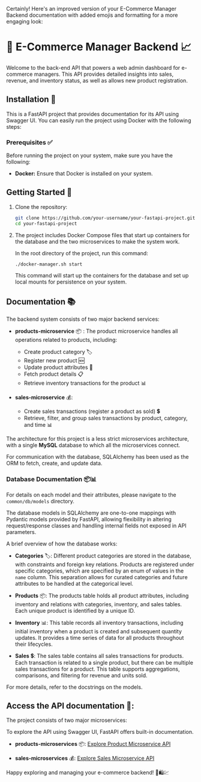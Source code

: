 Certainly! Here's an improved version of your E-Commerce Manager Backend documentation with added emojis and formatting for a more engaging look:

# 🛒 E-Commerce Manager Backend 📈

Welcome to the back-end API that powers a web admin dashboard for e-commerce managers. This API provides detailed insights into sales, revenue, and inventory status, as well as allows new product registration.

## Installation 🚀

This is a FastAPI project that provides documentation for its API using Swagger UI. You can easily run the project using Docker with the following steps:

### Prerequisites ✅

Before running the project on your system, make sure you have the following:

- **Docker:** Ensure that Docker is installed on your system.

## Getting Started 🏁

1. Clone the repository:

   ```bash
   git clone https://github.com/your-username/your-fastapi-project.git
   cd your-fastapi-project
   ```

2. The project includes Docker Compose files that start up containers for the database and the two microservices to make the system work.

   In the root directory of the project, run this command:

   ```bash
   ./docker-manager.sh start
   ```

   This command will start up the containers for the database and set up local mounts for persistence on your system.

## Documentation 📚

The backend system consists of two major backend services:

- **products-microservice** 📦 :
  The product microservice handles all operations related to products, including:

  - Create product category 🏷️
  - Register new product 🆕
  - Update product attributes 🔄
  - Fetch product details 📋
  - Retrieve inventory transactions for the product 📊

- **sales-microservice** 💰:
  - Create sales transactions (register a product as sold) 💲
  - Retrieve, filter, and group sales transactions by product, category, and time 📊

The architecture for this project is a less strict microservices architecture, with a single **MySQL** database to which all the microservices connect.

For communication with the database, SQLAlchemy has been used as the ORM to fetch, create, and update data.

### Database Documentation 📦📊

For details on each model and their attributes, please navigate to the `common/db/models` directory.

The database models in SQLAlchemy are one-to-one mappings with Pydantic models provided by FastAPI, allowing flexibility in altering request/response classes and handling internal fields not exposed in API parameters.

A brief overview of how the database works:

- **Categories** 🏷️:
  Different product categories are stored in the database, with constraints and foreign key relations. Products are registered under specific categories, which are specified by an enum of values in the `name` column. This separation allows for curated categories and future attributes to be handled at the categorical level.

- **Products** 📦:
  The products table holds all product attributes, including inventory and relations with categories, inventory, and sales tables. Each unique product is identified by a unique ID.

- **Inventory** 📊:
  This table records all inventory transactions, including initial inventory when a product is created and subsequent quantity updates. It provides a time series of data for all products throughout their lifecycles.

- **Sales** 💲:
  The sales table contains all sales transactions for products. Each transaction is related to a single product, but there can be multiple sales transactions for a product. This table supports aggregations, comparisons, and filtering for revenue and units sold.

For more details, refer to the docstrings on the models.

## Access the API documentation 📖:

The project consists of two major microservices:

To explore the API using Swagger UI, FastAPI offers built-in documentation.

- **products-microservices** 📦:
  [Explore Product Microservice API](http://localhost:8000/docs)

- **sales-microservices** 💰:
  [Explore Sales Microservice API](http://localhost:8001/docs)

Happy exploring and managing your e-commerce backend! 🚀🛍️💹
